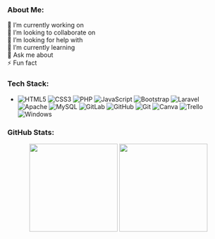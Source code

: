 ### About Me:

🔭 I’m currently working on
<br>
👯 I’m looking to collaborate on
<br>
🤝 I’m looking for help with
<br>
🌱 I’m currently learning
<br>
💬 Ask me about
<br>
⚡ Fun fact

### Tech Stack:

- ![HTML5](https://img.shields.io/badge/-HTML5-141414?style=flat&logo=html5)
![CSS3](https://img.shields.io/badge/-CSS3-141414?style=flat&logo=css3)
![PHP](https://img.shields.io/badge/-PHP-141414?style=flat&logo=php)
![JavaScript](https://img.shields.io/badge/-JavaScript-141414?style=flat&logo=javascript)
![Bootstrap](https://img.shields.io/badge/-Bootstrap-141414?style=flat&logo=bootstrap)
![Laravel](https://img.shields.io/badge/-Laravel-141414?style=flat&logo=laravel)
![Apache](https://img.shields.io/badge/-Apache-141414?style=flat&logo=apache)
![MySQL](https://img.shields.io/badge/-MySQL-141414?style=flat&logo=mysql)
![GitLab](https://img.shields.io/badge/-GitLab-141414?style=flat&logo=gitlab)
![GitHub](https://img.shields.io/badge/-GitHub-141414?style=flat&logo=github)
![Git](https://img.shields.io/badge/-Git-141414?style=flat&logo=git)
![Canva](https://img.shields.io/badge/-Canva-141414?style=flat&logo=canva)
![Trello](https://img.shields.io/badge/-Trello-141414?style=flat&logo=trello)
![Windows](https://img.shields.io/badge/-Windows-141414?style=flat&logo=windows)

### GitHub Stats:

<p align="center">
  <img src="https://github-readme-stats.vercel.app/api?username=rylieo&theme=github_dark&hide_border=true&include_all_commits=false&count_private=true" height="200px"/>
  <img src="https://github-readme-stats.vercel.app/api/top-langs/?username=rylieo&theme=github_dark&hide_border=true&include_all_commits=false&count_private=true&layout=compact" height="200px"/>
</p>